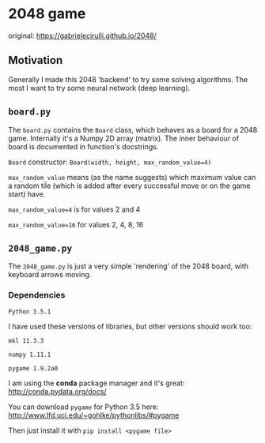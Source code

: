 # 2048 game

original: https://gabrielecirulli.github.io/2048/

## Motivation

Generally I made this 2048 'backend' to try some solving algorithms. The most I want to try some neural network (deep learning).

## `board.py`

The `board.py` contains the `Board` class, which behaves as a board for a 2048 game. Internally it's a Numpy 2D array (matrix).
The inner behaviour of board is documented in function's docstrings.

`Board` constructor: `Board(width, height, max_random_value=4)`

`max_random_value` means (as the name suggests) which maximum value can a random tile (which is added after every successful move
or on the game start) have.

`max_random_value=4` is for values 2 and 4

`max_random_value=16` for values 2, 4, 8, 16

## `2048_game.py`

The `2048_game.py` is just a very simple 'rendering' of the 2048 board, with keyboard arrows moving.

### Dependencies

`Python 3.5.1`

I have used these versions of libraries, but other versions should work too:

`mkl 11.3.3`

`numpy 1.11.1`

`pygame 1.9.2a0`

I am using the **conda** package manager and it's great: http://conda.pydata.org/docs/

You can download `pygame` for Python 3.5 here: http://www.lfd.uci.edu/~gohlke/pythonlibs/#pygame

Then just install it with `pip install <pygame file>`
